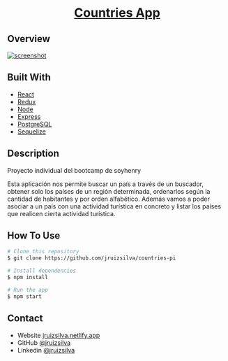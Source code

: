 <h1 align="center"><a href="https://countries-pi-jruizsilva.vercel.app">Countries App</a></h1>

## Overview

<a href="https://countries-pi-jruizsilva.vercel.app">![screenshot](https://i.ibb.co/WBJBYr0/Countries-App.png)</a>

## Built With

- [React](https://reactjs.org/)
- [Redux](https://redux.js.org/)
- [Node](https://nodejs.org/es/)
- [Express](https://expressjs.com/)
- [PostgreSQL](https://www.postgresql.org/)
- [Sequelize](https://sequelize.org/)

## Description
Proyecto individual del bootcamp de soyhenry

Esta aplicación nos permite buscar un país a través de un buscador, obtener solo los países de un región determinada, ordenarlos según la cantidad de habitantes y por orden alfabético.
Además vamos a poder asociar a un país con una actividad turística en concreto y listar los países que realicen cierta actividad turística.

## How To Use

```bash
# Clone this repository
$ git clone https://github.com/jruizsilva/countries-pi

# Install dependencies
$ npm install

# Run the app
$ npm start
```

## Contact

- Website [jruizsilva.netlify.app](https://jruizsilva.netlify.app/)
- GitHub [@jruizsilva](https://github.com/jruizsilva)
- Linkedin [@jruizsilva](https://www.linkedin.com/in/jruizsilva/)
